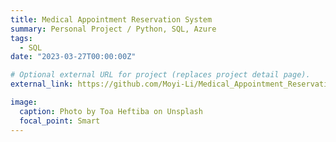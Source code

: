 ```yaml
---
title: Medical Appointment Reservation System
summary: Personal Project / Python, SQL, Azure
tags:
  - SQL
date: "2023-03-27T00:00:00Z"

# Optional external URL for project (replaces project detail page).
external_link: https://github.com/Moyi-Li/Medical_Appointment_Reservation_System

image:
  caption: Photo by Toa Heftiba on Unsplash
  focal_point: Smart
---
```

